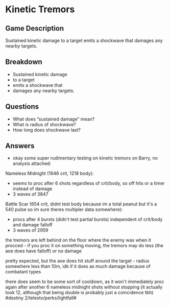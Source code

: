 # Kinetic Tremors
## Game Description
Sustained kinetic damage to a target emits a shockwave that damages any nearby targets.
## Breakdown
* Sustained kinetic damage 
* to a target 
* emits a shockwave that 
* damages any nearby targets.
## Questions
* What does “sustained damage” mean?
* What is radius of shockwave?
* How long does shockwave last?
## Answers
* okay some super rudimentary testing on kinetic tremors on Barry, no analysis attached:

Nameless Midnight (1946 crit, 1218 body):
* seems to proc after 6 shots regardless of crit/body, so off hits or a timer instead of damage
* 3 waves of 3847

Battle Scar (654 crit, didnt test body because im a total peanut but  it's a 540 pulse so im sure theres multipler data somewhere):
* procs after 4 bursts (didn't test partial bursts) independent of crit/body and damage falloff
* 3 waves of 2959

the tremors are left behind on the floor where the enemy was when it procced - if you proc it on something moving, the tremors may do less (the aoe does have falloff) or no damage

pretty expected, but the aoe does hit stuff around the target - radius somewhere less than 10m, idk if it does as much damage because of combatant types

there does seem to be some sort of cooldown, as it won't immediately proc again after another 6 nameless midnight shots without stopping (it actually took 12, although that being double is probably just a coincidence tbh)
#destiny 2/telesto/perks/lightfall#